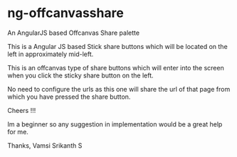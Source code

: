 # ng-offcanvasshare
An AngularJS based Offcanvas Share palette

This is a Angular JS based Stick share buttons which will be located on the left in approximately mid-left.

This is an offcanvas type of share buttons which will enter into the screen when you click the sticky share button on the left.

No need to configure the urls as this one will share the url of that page from which you have pressed the share button.

Cheers !!!
<!-- About -->

Im a beginner so any suggestion in implementation would be a great help for me.

Thanks,
Vamsi Srikanth S